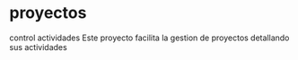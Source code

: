 # proyectos
control actividades
Este proyecto facilita la gestion de proyectos detallando sus actividades
